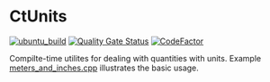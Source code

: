 # CtUnits

[![ubuntu_build](https://github.com/vil02/CtUnits/actions/workflows/ubuntu_build.yml/badge.svg)](https://github.com/vil02/CtUnits/actions/workflows/ubuntu_build.yml)
[![Quality Gate Status](https://sonarcloud.io/api/project_badges/measure?project=vil02_CtUnits&metric=alert_status)](https://sonarcloud.io/summary/new_code?id=vil02_CtUnits)
[![CodeFactor](https://www.codefactor.io/repository/github/vil02/ctunits/badge)](https://www.codefactor.io/repository/github/vil02/ctunits)

Compilte-time utilites for dealing with quantities with units.
Example [meters_and_inches.cpp](./examples/meters_and_inches/meters_and_inches.cpp) illustrates the basic usage.
